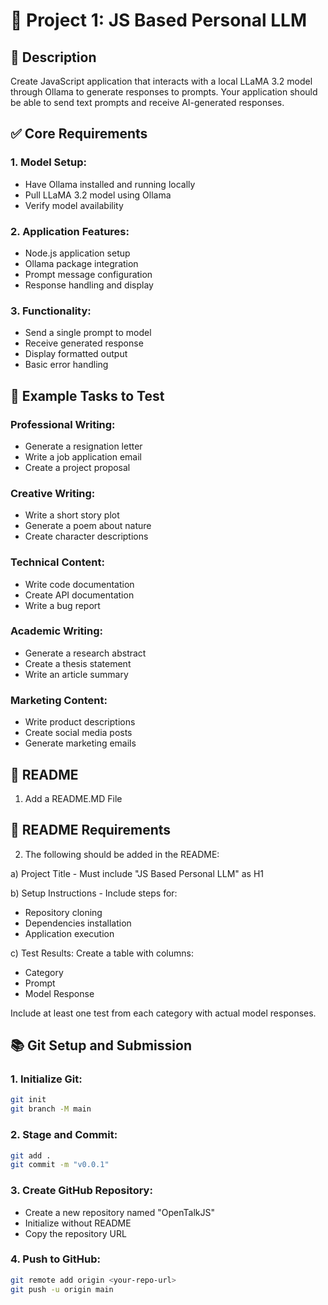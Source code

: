 # 📄 Project 1: JS Based Personal LLM

## 📝 Description
Create JavaScript application that interacts with a local LLaMA 3.2 model through Ollama to generate responses to prompts. Your application should be able to send text prompts and receive AI-generated responses.

## ✅ Core Requirements

### 1. Model Setup:
* Have Ollama installed and running locally
* Pull LLaMA 3.2 model using Ollama
* Verify model availability

### 2. Application Features:
* Node.js application setup
* Ollama package integration
* Prompt message configuration
* Response handling and display

### 3. Functionality:
* Send a single prompt to model
* Receive generated response
* Display formatted output
* Basic error handling

## 🚀 Example Tasks to Test

### Professional Writing:
* Generate a resignation letter
* Write a job application email
* Create a project proposal

### Creative Writing:
* Write a short story plot
* Generate a poem about nature
* Create character descriptions

### Technical Content:
* Write code documentation
* Create API documentation
* Write a bug report

### Academic Writing:
* Generate a research abstract
* Create a thesis statement
* Write an article summary

### Marketing Content:
* Write product descriptions
* Create social media posts
* Generate marketing emails

## 📜 README

1. Add a README.MD File
## 📝 README Requirements

2. The following should be added in the README:

a) Project Title - Must include "JS Based Personal LLM" as H1

b) Setup Instructions - Include steps for:
* Repository cloning
* Dependencies installation
* Application execution

c) Test Results:
Create a table with columns:
* Category
* Prompt
* Model Response

Include at least one test from each category with actual model responses.

## 📚 Git Setup and Submission

### 1. Initialize Git:
```bash
git init
git branch -M main
```

### 2. Stage and Commit:
```bash
git add .
git commit -m "v0.0.1"
```

### 3. Create GitHub Repository:
* Create a new repository named "OpenTalkJS"
* Initialize without README
* Copy the repository URL

### 4. Push to GitHub:
```bash
git remote add origin <your-repo-url>
git push -u origin main
```

